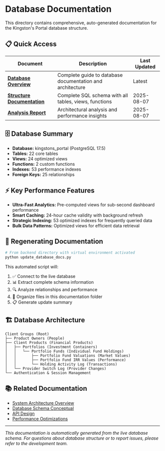 # Database Documentation

This directory contains comprehensive, auto-generated documentation for the Kingston's Portal database structure.

## 📋 Quick Access

| Document | Description | Last Updated |
|----------|-------------|--------------|
| **[Database Overview](./01_database_overview.md)** | Complete guide to database documentation and architecture | Latest |
| **[Structure Documentation](./database_structure_documentation.sql)** | Complete SQL schema with all tables, views, functions | 2025-08-07 |
| **[Analysis Report](./database_analysis_report.md)** | Architectural analysis and performance insights | 2025-08-07 |

## 🗄️ Database Summary

- **Database:** kingstons_portal (PostgreSQL 17.5)
- **Tables:** 22 core tables
- **Views:** 24 optimized views  
- **Functions:** 2 custom functions
- **Indexes:** 53 performance indexes
- **Foreign Keys:** 25 relationships

## ⚡ Key Performance Features

- **Ultra-Fast Analytics:** Pre-computed views for sub-second dashboard performance
- **Smart Caching:** 24-hour cache validity with background refresh
- **Strategic Indexing:** 53 optimized indexes for frequently queried data
- **Bulk Data Patterns:** Optimized views for efficient data retrieval

## 🔄 Regenerating Documentation

```bash
# From backend directory with virtual environment activated
python update_database_docs.py
```

This automated script will:
1. ✅ Connect to the live database
2. 📊 Extract complete schema information
3. 🔍 Analyze relationships and performance
4. 📁 Organize files in this documentation folder
5. 📋 Generate update summary

## 🏗️ Database Architecture

```
Client Groups (Root)
├── Product Owners (People)
├── Client Products (Financial Products)
│   ├── Portfolios (Investment Containers)
│   │   └── Portfolio Funds (Individual Fund Holdings)
│   │       ├── Portfolio Fund Valuations (Market Values)
│   │       ├── Portfolio Fund IRR Values (Performance)
│   │       └── Holding Activity Log (Transactions)
│   └── Provider Switch Log (Provider Changes)
└── Authentication & Session Management
```

## 📚 Related Documentation

- [System Architecture Overview](../3_architecture/01_system_architecture_overview.md)
- [Database Schema Conceptual](../3_architecture/03_database_schema.md)
- [API Design](../3_architecture/04_api_design.md)
- [Performance Optimizations](../6_advanced/02_performance_optimizations.md)

---

*This documentation is automatically generated from the live database schema. For questions about database structure or to report issues, please refer to the development team.*
